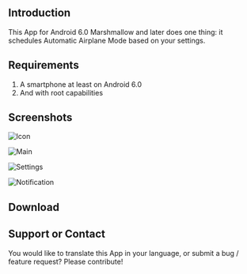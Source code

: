## Introduction

This App for Android 6.0 Marshmallow and later does one thing: it schedules Automatic Airplane Mode based on your settings.

## Requirements

1. A smartphone at least on Android 6.0
2. And with root capabilities

## Screenshots
![Icon](https://raw.githubusercontent.com/MBach/AutoAirplaneMode/gh-pages/screenshots/en/icon.png)

![Main](https://raw.githubusercontent.com/MBach/AutoAirplaneMode/gh-pages/screenshots/en/main.png)

![Settings](https://raw.githubusercontent.com/MBach/AutoAirplaneMode/gh-pages/screenshots/en/settings.png)

![Notification](https://raw.githubusercontent.com/MBach/AutoAirplaneMode/gh-pages/screenshots/en/notification.png)

## Download

## Support or Contact

You would like to translate this App in your language, or submit a bug / feature request? Please contribute!

